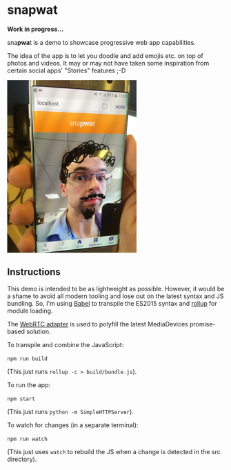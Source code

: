 # snapwat

**Work in progress...**

sna**pwa**t is a demo to showcase progressive web app capabilities.

The idea of the app is to let you doodle and add emojis etc. on top of photos and videos.
It may or may not have taken some inspiration from certain social apps' "Stories" features ;-D

<img src="docs/first-version.jpg?raw=true" alt="First version" width="300px"/> 

## Instructions

This demo is intended to be as lightweight as possible. However, it would be a shame to avoid
all modern tooling and lose out on the latest syntax and JS bundling. So, I'm using 
[Babel](https://babeljs.io/) to transpile the ES2015 syntax and [rollup](http://rollupjs.org) 
for module loading.

The [WebRTC adapter](https://github.com/webrtc/adapter) is used to polyfill the latest 
MediaDevices promise-based solution.

To transpile and combine the JavaScript:

```npm run build```

(This just runs `rollup -c > build/bundle.js`).

To run the app:

```npm start```

(This just runs `python -m SimpleHTTPServer`).

To watch for changes (in a separate terminal):

```npm run watch```

(This just uses `watch` to rebuild the JS when a change is detected in the src directory).
